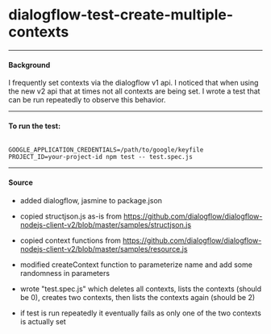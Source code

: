 # dialogflow-test-create-multiple-contexts
---
#### Background

I frequently set contexts via the dialogflow v1 api. I noticed that when using the new v2 api that at times not all contexts are being set. I wrote a test that can be run repeatedly to observe this behavior.

---
#### To run the test:

```

GOOGLE_APPLICATION_CREDENTIALS=/path/to/google/keyfile PROJECT_ID=your-project-id npm test -- test.spec.js

```

---
#### Source

 - added dialogflow, jasmine to package.json

 - copied structjson.js as-is from https://github.com/dialogflow/dialogflow-nodejs-client-v2/blob/master/samples/structjson.js

 - copied context functions from https://github.com/dialogflow/dialogflow-nodejs-client-v2/blob/master/samples/resource.js

 - modified createContext function to parameterize name and add some randomness in parameters

 - wrote "test.spec.js" which deletes all contexts, lists the contexts (should be 0), creates two contexts, then lists the contexts again (should be 2)

 - if test is run repeatedly it eventually fails as only one of the two contexts is actually set
